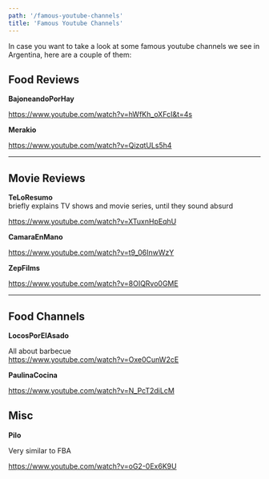 ```yaml
---
path: '/famous-youtube-channels'
title: 'Famous Youtube Channels'
---
```


In case you want to take a look at some famous youtube channels we see in Argentina, here are a couple of them:

## Food Reviews

**BajoneandoPorHay**

https://www.youtube.com/watch?v=hWfKh_oXFcI&t=4s

**Merakio**

https://www.youtube.com/watch?v=QizqtULs5h4

---

## Movie Reviews

**TeLoResumo**  
briefly explains TV shows and movie series, until they sound absurd

https://www.youtube.com/watch?v=XTuxnHpEqhU

**CamaraEnMano**

https://www.youtube.com/watch?v=t9_06InwWzY

**ZepFilms**

https://www.youtube.com/watch?v=8OIQRvo0GME

---

## Food Channels

**LocosPorElAsado**

All about barbecue  
https://www.youtube.com/watch?v=Oxe0CunW2cE

**PaulinaCocina**

https://www.youtube.com/watch?v=N_PcT2diLcM

## Misc

**Pilo**

Very similar to FBA

https://www.youtube.com/watch?v=oG2-0Ex6K9U

